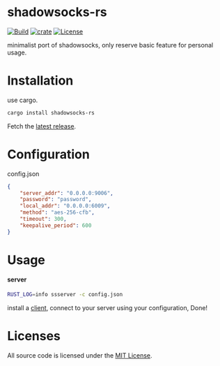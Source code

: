 # shadowsocks-rs

[![Build](https://github.com/cssivision/shadowsocks-rs/workflows/build/badge.svg)](
https://github.com/cssivision/shadowsocks-rs/actions)
[![crate](https://img.shields.io/crates/v/shadowsocks-rs.svg)](https://crates.io/crates/shadowsocks-rs)
[![License](http://img.shields.io/badge/license-mit-blue.svg)](https://github.com/cssivision/shadowsocks-rs/blob/master/LICENSE)

minimalist port of shadowsocks, only reserve basic feature for personal usage.

# Installation
use cargo.
```sh
cargo install shadowsocks-rs
```
Fetch the [latest release](https://github.com/cssivision/shadowsocks-rs/releases).
# Configuration
config.json
```json
{
	"server_addr": "0.0.0.0:9006",
	"password": "password",
	"local_addr": "0.0.0.0:6009",
	"method": "aes-256-cfb",
	"timeout": 300,
	"keepalive_period": 600
}
```

# Usage 
#### server
```sh
RUST_LOG=info ssserver -c config.json
```

install a [client](https://shadowsocks.org/en/download/clients.html), connect to your server using your configuration, Done!

# Licenses

All source code is licensed under the [MIT License](https://github.com/cssivision/shadowsocks-rs/blob/master/LICENSE).
